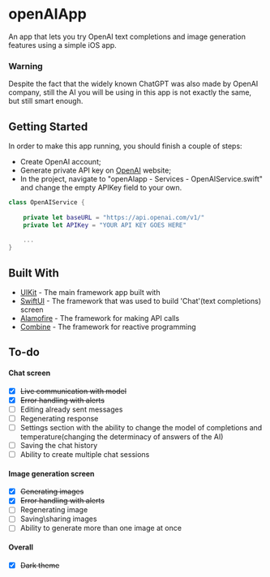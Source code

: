 # openAIApp

An app that lets you try OpenAI text completions and image generation features using a simple iOS app.

### Warning

Despite the fact that the widely known ChatGPT was also made by OpenAI company, still the AI you will be using in this app is not exactly the same, but still smart enough.

## Getting Started

In order to make this app running, you should finish a couple of steps:
- Create OpenAI account;
- Generate private API key on [OpenAI](https://openai.com/api/) website;
- In the project, navigate to "openAIapp - Services - OpenAIService.swift" and change the empty APIKey field to your own.
```swift
class OpenAIService {
    
    private let baseURL = "https://api.openai.com/v1/"
    private let APIKey = "YOUR API KEY GOES HERE"
   
    ...
}
```

## Built With

* [UIKit](https://developer.apple.com/documentation/uikit) - The main framework app built with
* [SwiftUI](https://developer.apple.com/xcode/swiftui/) - The framework that was used to build 'Chat'(text completions) screen
* [Alamofire](https://github.com/Alamofire/Alamofire) - The framework for making API calls
* [Combine](https://developer.apple.com/documentation/combine) - The framework for reactive programming

## To-do
#### Chat screen
- [x] ~~Live communication with model~~
- [x] ~~Error handling with alerts~~ 
- [ ] Editing already sent messages
- [ ] Regenerating response
- [ ] Settings section with the ability to change the model of completions and temperature(changing the determinacy of answers of the AI)
- [ ] Saving the chat history
- [ ] Ability to create multiple chat sessions

#### Image generation screen
- [x] ~~Generating images~~ 
- [x] ~~Error handling with alerts~~ 
- [ ] Regenerating image
- [ ] Saving\sharing images
- [ ] Ability to generate more than one image at once

#### Overall
- [x] ~~Dark theme~~
